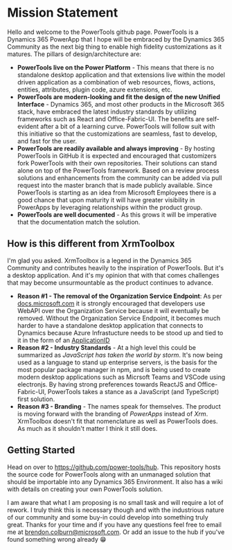 # Mission Statement

Hello and welcome to the PowerTools github page.  PowerTools is a Dynamics 365 PowerApp that I hope will be embraced by the Dynamics 365 Community as the next big thing to enable high fidelity customizations as it matures.
The pillars of design/architecture are:

- **PowerTools live on the Power Platform** - This means that there is no standalone desktop application and that extensions live within the model driven application as a combination of web resources, flows, actions, entities, attributes, plugin code, azure extensions, etc.
- **PowerTools are modern-looking and fit the design of the new Unified Interface** - Dynamics 365, and most other products in the Microsoft 365 stack, have embraced the latest industry standards by utilizing frameworks such as React and Office-Fabric-UI. The benefits are self-evident after a bit of a learning curve.  PowerTools will follow suit with this initiative so that the customizations are seamless, fast to develop, and fast for the user.
- **PowerTools are readily available and always improving** - By hosting PowerTools in GitHub it is expected and encouraged that customizers fork PowerTools with their own repositories. Their solutions can stand alone on top of the PowerTools framework.  Based on a review process solutions and enhancements from the community can be added via pull request into the master branch that is made publicly available. Since PowerTools is starting as an idea from Microsoft Employees there is a good chance that upon maturity it will have greater visibility in PowerApps by leveraging relationships within the product group.
- **PowerTools are well documented** - As this grows it will be imperative that the documentation match the solution.

## How is this different from XrmToolbox

I'm glad you asked.  XrmToolbox is a legend in the Dynamics 365 Community and contributes heavily to the inspiration of PowerTools.  But it's a desktop application.  And it's my opinion that with that comes challenges that may become unsurmountable as the product continues to advance.

- **Reason #1 - The removal of the Organization Service Endpoint**: As per [docs.microsoft.com](https://docs.microsoft.com/en-us/previous-versions/dynamicscrm-2016/developers-guide/dn281891(v=crm.8)#microsoft-dynamics-crm-2011-endpoint) it is strongly encouraged that developers use WebAPI over the Organization Service because it will eventually be removed.  Without the Organization Service Endpoint, it becomes much harder to have a standalone desktop application that connects to Dynamics because Azure Infrastucture needs to be stood up and tied to it in the form of an [ApplicationID](https://docs.microsoft.com/en-us/azure/active-directory/develop/howto-create-service-principal-portal)
- **Reason #2 - Industry Standards** - At a high level this could be summarized as *JavaScript has taken the world by storm*.  It's now being used as a language to stand up enterprise servers, is the basis for the most popular package manager in npm, and is being used to create modern desktop applications such as Micrsoft Teams and VSCode using electronjs.  By having strong preferences towards ReactJS and Office-Fabric-UI, PowerTools takes a stance as a JavaScript (and TypeScript) first solution.
- **Reason #3 - Branding** - The names speak for themselves.  The product is moving forward with the branding of *PowerApps* instead of *Xrm*.  XrmToolbox doesn't fit that nomenclature as well as PowerTools does.  As much as it shouldn't matter I think it still does.

## Getting Started

Head on over to <https://github.com/power-tools/hub>.  This repository hosts the source code for PowerTools along with an unmanaged solution that should be importable into any Dynamics 365 Environment. It also has a wiki with details on creating your own PowerTools solution.

I am aware that what I am proposing is no small task and will require a lot of rework. I truly think this is necessary though and with the industrious nature of our community and some buy-in could develop into something truly great.  Thanks for your time and if you have any questions feel free to email me at <brendon.colburn@microsoft.com>. Or add an issue to the hub if you've found something wrong already :grin:

